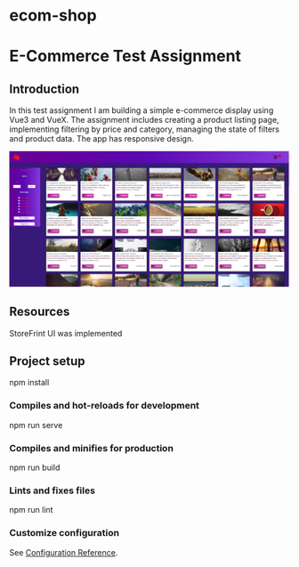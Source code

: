 # ecom-shop

# E-Commerce Test Assignment

## Introduction

In this test assignment I am building a simple e-commerce display using Vue3 and VueX. The assignment includes creating a product listing page, implementing filtering by price and category, managing the state of filters and product data. The app has responsive design.

![Image Description](https://raw.githubusercontent.com/debatableoutcome/ecom-shop/main/src/assets/Capture.PNG)

## Resources

StoreFrint UI was implemented

## Project setup

npm install

### Compiles and hot-reloads for development

npm run serve

### Compiles and minifies for production

npm run build

### Lints and fixes files

npm run lint

### Customize configuration

See [Configuration Reference](https://cli.vuejs.org/config/).
